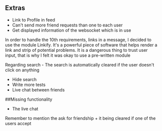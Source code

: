 Extras
----
* Link to Profile in feed
* Can't send more friend requests than one to each user
* Get displayed information of the websocket which is in use

In order to handle the 10th requirements, links in a message, 
I decided to use the module Linkify. It's a powerful piece of software that helps 
render a link and strip of potential problems. It is a dangerous thing to trust user input,
that is why I felt it was okay to use a pre-written module

Regarding search - 
The search is automatically cleared if the user doesn't click on anything

* Hide search
* Write more tests
* Live chat between friends

##Missing functionality
* The live chat

Remember to mention the ask for friendship + it being cleared if one of the users accept